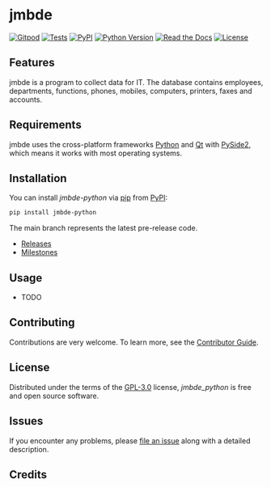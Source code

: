 # jmbde

[![Gitpod](https://img.shields.io/badge/Gitpod-Ready--to--Code-blue?logo=gitpod)](https://gitpod.io/#https://github.com/jmuelbert/jmbde-python)
[![Tests](https://github.com/jmuelbert/jmbde-python/workflows/Tests/badge.svg)](https://github.com/jmuelbert/jmbde-python/actions?workflow=Tests)
[![PyPI](https://img.shields.io/pypi/v/jmbde-python.svg)](https://pypi.org/project/jmbde-python/)
[![Python Version](https://img.shields.io/pypi/pyversions/jmbde-python)](https://pypi.org/project/jmbde-python)
[![Read the Docs](https://readthedocs.org/projects/jmbde-python/badge/)](https://jmbde-python.readthedocs.io/)
[![License](https://img.shields.io/pypi/l/jmbde-python)](https://opensource.org/licenses/GPL-3.0)

## Features

jmbde is a program to collect data for IT. The database contains employees, departments, functions, phones, mobiles, computers, printers, faxes and accounts.

## Requirements

jmbde uses the cross-platform frameworks [Python](https://www.python.org) and [Qt](https://www.qt.io) with [PySide2](https://pypi.org/project/PySide2/), which means it works with most operating systems.

## Installation

You can install _jmbde-python_ via [pip](https://pip.pypa.io/) from [PyPI](https://pypi.org/):

```bash
pip install jmbde-python
```

The main branch represents the latest pre-release code.

- [Releases](https://github.com/jmuelbert/jmopenorders/releases)
- [Milestones](https://github.com/jmuelbert/jmopenorders/milestones)

## Usage

- TODO

## Contributing

Contributions are very welcome. To learn more, see the [Contributor Guide](CONTRIBUTING.rst).

## License

Distributed under the terms of the [GPL-3.0](http://opensource.org/licenses/GPL-3.0) license, _jmbde_python_ is free and open source software.

## Issues

If you encounter any problems, please [file an issue](https://github.com/jmuelbert/jmopenorders/issues) along with a detailed description.

## Credits
